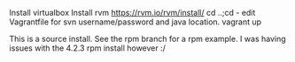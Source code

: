 Install virtualbox
Install rvm   https://rvm.io/rvm/install/
cd ..;cd -
edit Vagrantfile for svn username/password and java location.
vagrant up


This is a source install.  See the rpm branch for a rpm example.
I was having issues with the 4.2.3 rpm install however :/
